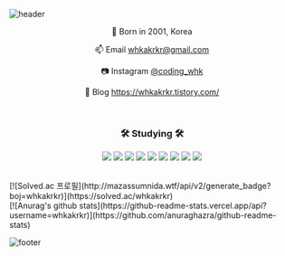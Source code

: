 <!--
**whkakrkr/whkakrkr** is a ✨ _special_ ✨ repository because its `README.md` (this file) appears on your GitHub profile.
-->

![header](https://capsule-render.vercel.app/api?type=wave&color=auto&height=300&section=header)


<p align="center"> 🍰 Born in 2001, Korea </p>     

<p align="center">📫 Email <a href="whkakrkr@gmail.com">whkakrkr@gmail.com</a></p>

<p align="center"> 📷 Instagram <a href="https://www.instagram.com/coding_whk/">@coding_whk</a></p>

<p align="center">📝 Blog <a href="https://whkakrkr.tistory.com/">https://whkakrkr.tistory.com/</a></p>
</br>
<h3 align="center">🛠️ Studying 🛠️</h3>
<p align="center">
  <img src="https://img.shields.io/badge/C++-00599C?style=flat-square&logo=C%2B%2B&logoColor=white"/></a>
  <img src="https://img.shields.io/badge/Swift-FA7343?style=flat-square&logo=swift&logoColor=white"/></a>
  <img src="https://img.shields.io/badge/HTML5-E34F26?style=flat-square&logo=html5&logoColor=white"/></a>
  <img src="https://img.shields.io/badge/CSS3-1572B6?style=flat-square&logo=css3&logoColor=white"/></a>
  <img src="https://img.shields.io/badge/MarkDown-000000?style=flat-square&logo=markdown&logoColor=white"/></a>
  <img src="https://img.shields.io/badge/Python-3776AB?style=flat-square&logo=python&logoColor=white"/></a>
  <img src="https://img.shields.io/badge/Java-007396?style=flat-square&logo=java&logoColor=white"/></a>
  <img src="https://img.shields.io/badge/JavaScript-F7DF1E?style=flat-square&logo=javascript&logoColor=white"/></a>
  <img src="https://img.shields.io/badge/Kotlin-0095D5?style=flat-square&logo=kotlin&logoColor=white"/></a>
                                                 </p>
                                                                                                                    



  </br>
  [![Solved.ac
  프로필](http://mazassumnida.wtf/api/v2/generate_badge?boj=whkakrkr)](https://solved.ac/whkakrkr)



  </br>
  [![Anurag's github stats](https://github-readme-stats.vercel.app/api?username=whkakrkr)](https://github.com/anuraghazra/github-readme-stats)

![footer](https://capsule-render.vercel.app/api?type=wave&color=auto&height=200&section=footer&)

